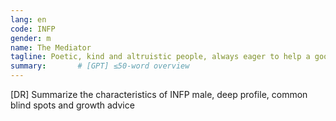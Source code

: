 ```yaml
---
lang: en
code: INFP
gender: m
name: The Mediator
tagline: Poetic, kind and altruistic people, always eager to help a good cause.
summary:       # [GPT] ≤50-word overview
---
```


[DR] Summarize the characteristics of INFP male, deep profile, common blind spots and growth advice

